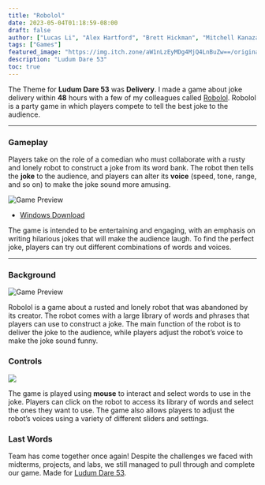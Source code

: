 ```yaml
---
title: "Robolol"
date: 2023-05-04T01:18:59-08:00
draft: false
author: ["Lucas Li", "Alex Hartford", "Brett Hickman", "Mitchell Kanazawa"]
tags: ["Games"]
featured_image: "https://img.itch.zone/aW1nLzEyMDg4MjQ4LnBuZw==/original/%2F89Ln4.png"
description: "Ludum Dare 53"
toc: true
---
```


The Theme for **Ludum Dare 53** was **Delivery**. I made a game about joke delivery within **48** hours with a few of my colleagues called [Robolol](https://kanaz312.itch.io/robolol). Robolol is a party game in which players compete to tell the best joke to the audience.

---

### Gameplay

Players take on the role of a comedian who must collaborate with a rusty and lonely robot to construct a joke from its word bank. The robot then tells the **joke** to the audience, and players can alter its **voice** (speed, tone, range, and so on) to make the joke sound more amusing.

![Game Preview](https://img.itch.zone/aW1hZ2UvMjA0ODE1MC8xMjA4ODMzMS5wbmc=/794x1000/1Zgpe4.png)

* [Windows Download](https://kanaz312.itch.io/robolol)

The game is intended to be entertaining and engaging, with an emphasis on writing hilarious jokes that will make the audience laugh. To find the perfect joke, players can try out different combinations of words and voices.

---
### Background

![Game Preview](https://img.itch.zone/aW1hZ2UvMjA0ODE1MC8xMjA4ODMzMy5wbmc=/794x1000/GI2A7i.png)

Robolol is a game about a rusted and lonely robot that was abandoned by its creator. The robot comes with a large library of words and phrases that players can use to construct a joke. The main function of the robot is to deliver the joke to the audience, while players adjust the robot’s voice to make the joke sound funny.

### Controls

![](https://img.itch.zone/aW1hZ2UvMjA0ODE1MC8xMjA4ODMzMi5wbmc=/794x1000/calnVQ.png)

The game is played using **mouse** to interact and select words to use in the joke. Players can click on the robot to access its library of words and select the ones they want to use. The game also allows players to adjust the robot’s voices using a variety of different sliders and settings.

### Last Words

Team has come together once again! Despite the challenges we faced with midterms, projects, and labs, we still managed to pull through and complete our game.  Made for [Ludum Dare 53](https://ldjam.com/events/ludum-dare/53).


